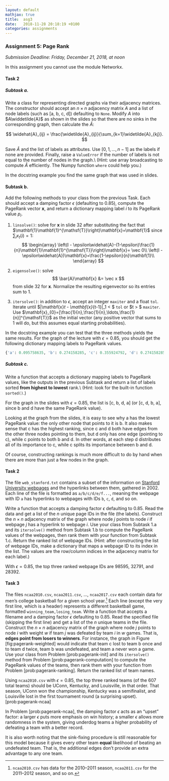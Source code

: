 ```yaml
---
layout: default
mathjax: true
title:  asg3
date:   2018-11-28 20:18:19 +0100
categories: assignments
---
```


### Assignment 5: Page Rank

*Submission Deadline: Friday, December 21, 2018, at noon*


In this assignment you cannot use the module Networkx.

#### Task 2

##### Subtask a.

Write a class for representing directed graphs via their adjacency
matrices. The constructor should accept an $n\times n$ adjacency matrix
$A$ and a list of node labels (such as $[$a, b, c, d$]$) defaulting to
`None`. Modify $A$ into $A\widdetilde{A}$ as shown in the slides so that
there are no sinks in the corresponding graph, then calculate the
$\widehat{A}$:

$$
\widehat{A}_{ij} = \frac{\widetilde{A}_{ij}}{\sum_{k=1}\widetilde{A}_{kj}}.
$$

Save $\widehat{A}$ and the list of labels as attributes. Use
$[0,1,\ldots,n-1]$ as the labels if none are provided.  Finally, raise a
`ValueError` if the number of labels is not equal to the number of nodes
in the graph.\ (Hint: use array broadcasting to compute $\widehat{A}$
efficiently. The Numpy function `where` could help you.)

In the docstring example you find the same graph that was used in
slides.


#### Subtask b.


Add the following methods to your class from the previous Task. Each
should accept a damping factor $\epsilon$ (defaulting to 0.85), compute
the PageRank vector $\mathbf{x}$, and return a dictionary mapping label
$i$ to its PageRank value $p_i$.

1.  `linsolve()`: solve for $\mathbf{x}$ in slide 32 after substituting the fact
	that
	$\mathbf{1}\mathbf{1}^{\mathsf{T}}\right)\mathbf{x}=\mathbf{1}$
	since $\sum_i x_t(i)=1$: 
	$$
	\begin{array}
		\left(I -
	\epsilon\widehat{A}-(1-\epsilon)\frac{1}{n}\mathbf{1}\mathbf{1}^{\mathsf{T}}\right)\mathbf{x}=
	\vec 0\\
		\left(I - \epsilon\widehat{A})\mathbf{x}=\frac{1-\epsilon}{n}\mathbf{1}\\
	\end{array}
	$$
	

2.  `eigensolve()`: solve 
	$$
	\bar{A}\mathbf{x} &= \vec x
	$$
	from slide 32 for $\mathbf{x}$. Normalize the
    resulting eigenvector so its entries sum to $1$.

3.  `itersolve()`: in addition to $\epsilon$, accept an integer
    `maxiter` and a float `tol`. Iterate until
    $\|\mathbf{x}_t - \mathbf{x}_{t-1}\|_1 < $ `tol` or $t > $ `maxiter`. Use
    $\mathbf{x}_{0}=[\frac{1}{n},\frac{1}{n},\ldots,\frac{1}{n}]^{\mathsf{T}}$ as
    the initial vector (any positive vector that sums to $1$ will do,
    but this assumes equal starting probabilities).

In the docstring example you can test that the three methods yields the
same results. For the graph of the lecture with
$\epsilon=0.85$, you should get the following dictionary mapping labels
to PageRank values.

```python
{'a': 0.095758635, 'b': 0.274158285, 'c': 0.355924792, 'd': 0.274158285}
```

##### Subtask c.

Write a function that accepts a dictionary mapping labels to PageRank
values, like the outputs in the previous Subtask and return a list of
labels sorted **from highest to lowest** rank.\ (Hint: look for the
built-in function `sorted()`.)

For the graph in the slides with $\epsilon=0.85$,
the list is $[$c, b, d, a$]$ (or $[$c, d, b, a$]$, since b and d
have the same PageRank value). 


Looking at the graph from the slides, it is easy to see why a has the
lowest PageRank value: the only other node that points to it is b.  It
also makes sense that c has the highest ranking, since c and d both have
edges from the other three nodes pointing to them, but d only has one
edge (pointing to c), while c points to both b and d. In other words, at
each step d distributes all of its importance to c, while c splits its
importance between b and d.

Of course, constructing rankings is much more difficult to do by hand
when there are more than just a few nodes in the graph.


#### Task 2


The file `web_stanford.txt` contains a subset of the information on
[Stanford University webpages](http://snap.stanford.edu/data/web-Stanford.html)
and the hyperlinks between them, gathered in 2002. Each line of the
file is formatted as `a/b/c/d/e/f...`, meaning the webpage with ID `a`
has hyperlinks to webpages with IDs `b`, `c`, `d`, and so on.

Write a function that accepts a damping factor $\epsilon$ defaulting to
0.85. Read the data and get a list of the $n$ unique page IDs in the
file (the labels). Construct the $n\times n$ adjacency matrix of the
graph where node $j$ points to node $i$ if webpage $j$ has a hyperlink
to webpage $i$. Use your class from Subtask 1.a and its `itersolve()`
method from Subtask 1.b to compute the PageRank values of the webpages,
then rank them with your function from Subtask 1.c. Return the ranked
list of webpage IDs.  (Hint: after constructing the list of webpage IDs,
make a dictionary that maps a webpage ID to its index in the list. The
values are the row/column indices in the adjacency matrix for each
label.)

With $\epsilon=0.85$, the top three ranked webpage IDs are $98595$,
$32791$, and $28392$.


#### Task 3


The files `ncaa2010.csv`, `ncaa2011.csv`, $\ldots$, `ncaa2017.csv` each
contain data for men’s college basketball for a given school year.[^3]
Each line (except the very first line, which is a header) represents a
different basketball game, formatted `winning_team,losing_team`. Write a
function that accepts a filename and a damping factor $\epsilon$
defaulting to 0.85. Read the specified file (skipping the first line)
and get a list of the $n$ unique teams in the file. Construct the
$n\times n$ adjacency matrix of the graph where node $j$ points to node
$i$ with weight $w$ if team $j$ was defeated by team $i$ in $w$ games.
That is, **edges point from losers to winners**. For instance, the graph
in Figure \[fig:pagerank-weighted\] would indicate that team c lost to
team b once and to team d twice, team b was undefeated, and team a never
won a game. Use your class from Problem \[prob:pagerank-init\] and its
`itersolve()` method from Problem \[prob:pagerank-computation\] to
compute the PageRank values of the teams, then rank them with your
function from Problem \[prob:pagerank-ranking\]. Return the ranked list
of team names.

Using `ncaa2010.csv` with $\epsilon=0.85$, the top three ranked teams
(of the $607$ total teams) should be UConn, Kentucky, and Louisville, in
that order. That season, UConn won the championship, Kentucky was a
semifinalist, and Louisville lost in the first tournament round (a
surprising upset). \[prob:pagerank-ncaa\]

In Problem \[prob:pagerank-ncaa\], the damping factor $\epsilon$ acts as
an “upset” factor: a larger $\epsilon$ puts more emphasis on win
history; a smaller $\epsilon$ allows more randomness in the system,
giving underdog teams a higher probability of defeating a team with a
better record.

It is also worth noting that the sink-fixing procedure is still
reasonable for this model because it gives every other team **equal**
likelihood of beating an undefeated team. That is, the additional edges
don’t provide an extra advantage to any one team.

[^1]: <

[^2]: See <> for the
    original (larger) dataset.

[^3]: `ncaa2010.csv` has data for the 2010–2011 season, `ncaa2011.csv`
    for the 2011–2012 season, and so on.




